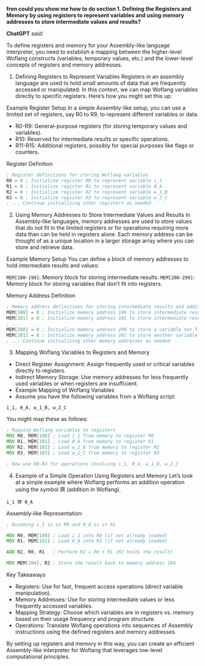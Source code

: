**fren could you show me how to do section 1. Defining the Registers and Memory by using registers to represent variables and using memory addresses to store intermediate values and results?**


**ChatGPT** _said:_

To define registers and memory for your Assembly-like language interpreter, you need to establish a mapping between the higher-level Woflang constructs (variables, temporary values, etc.) and the lower-level concepts of registers and memory addresses.

1. Defining Registers to Represent Variables
Registers in an assembly language are used to hold small amounts of data that are frequently accessed or manipulated. In this context, we can map Woflang variables directly to specific registers. Here’s how you might set this up:

Example Register Setup
In a simple Assembly-like setup, you can use a limited set of registers, say R0 to R9, to represent different variables or data.
- R0-R9: General-purpose registers (for storing temporary values and variables).
- R10: Reserved for intermediate results or specific operations.
- R11-R15: Additional registers, possibly for special purposes like flags or counters.

Register Definition

```asm
; Register definitions for storing Woflang variables
R0 = 0 ; Initialize register R0 to represent variable i_1
R1 = 0 ; Initialize register R1 to represent variable θ_A
R2 = 0 ; Initialize register R2 to represent variable w_1_B
R3 = 0 ; Initialize register R3 to represent variable w_2_C
; ... Continue initializing other registers as needed
```

2. Using Memory Addresses to Store Intermediate Values and Results
In Assembly-like languages, memory addresses are used to store values that do not fit in the limited registers or for operations requiring more data than can be held in registers alone. Each memory address can be thought of as a unique location in a larger storage array where you can store and retrieve data.

Example Memory Setup
You can define a block of memory addresses to hold intermediate results and values:

`MEM[100-199]`: Memory block for storing intermediate results.
`MEM[200-299]`: Memory block for storing variables that don’t fit into registers.

Memory Address Definition

```asm
; Memory address definitions for storing intermediate results and additional variables
MEM[100] = 0 ; Initialize memory address 100 to store intermediate result 1
MEM[101] = 0 ; Initialize memory address 101 to store intermediate result 2
; ...
MEM[200] = 0 ; Initialize memory address 200 to store a variable not fitting in registers
MEM[201] = 0 ; Initialize memory address 201 to store another variable
; ... Continue initializing other memory addresses as needed
```

3. Mapping Woflang Variables to Registers and Memory
- Direct Register Assignment: Assign frequently used or critical variables directly to registers.
- Indirect Memory Storage: Use memory addresses for less frequently used variables or when registers are insufficient.
- Example Mapping of Woflang Variables
- Assume you have the following variables from a Woflang script:

`i_1, θ_A, w_1_B, w_2_C`

You might map these as follows:

```asm
; Mapping Woflang variables to registers
MOV R0, MEM[100] ; Load i_1 from memory to register R0
MOV R1, MEM[101] ; Load θ_A from memory to register R1
MOV R2, MEM[102] ; Load w_1_B from memory to register R2
MOV R3, MEM[103] ; Load w_2_C from memory to register R3

; Now use R0-R3 for operations involving i_1, θ_A, w_1_B, w_2_C
```

4. Example of a Simple Operation Using Registers and Memory
Let’s look at a simple example where Woflang performs an addition operation using the symbol 齊 (addition in Woflang).

```Woflang Pseudo Code:
i_1 齊 θ_A
```

Assembly-like Representation:

```asm
; Assuming i_1 is in R0 and θ_A is in R1

MOV R0, MEM[100] ; Load i_1 into R0 (if not already loaded)
MOV R1, MEM[101] ; Load θ_A into R1 (if not already loaded)

ADD R2, R0, R1   ; Perform R2 = R0 + R1 (R2 holds the result)

MOV MEM[104], R2 ; Store the result back to memory address 104
```

Key Takeaways
- Registers: Use for fast, frequent access operations (direct variable manipulation).
- Memory Addresses: Use for storing intermediate values or less frequently accessed variables.
- Mapping Strategy: Choose which variables are in registers vs. memory based on their usage frequency and program structure.
- Operations: Translate Woflang operations into sequences of Assembly instructions using the defined registers and memory addresses.

By setting up registers and memory in this way, you can create an efficient Assembly-like interpreter for Woflang that leverages low-level computational principles.
